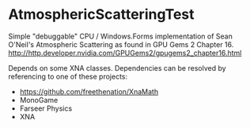 AtmosphericScatteringTest
=========================

Simple "debuggable" CPU / Windows.Forms implementation of Sean O'Neil's Atmospheric Scattering as found in GPU Gems 2 Chapter 16.
http://http.developer.nvidia.com/GPUGems2/gpugems2_chapter16.html

Depends on some XNA classes. Dependencies can be resolved by referencing to one of these projects: 
- https://github.com/freethenation/XnaMath
- MonoGame
- Farseer Physics
- XNA
